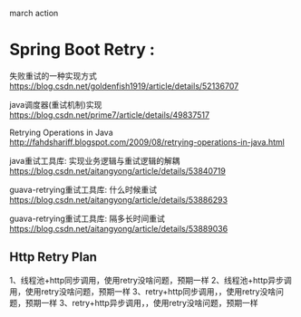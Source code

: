 march action

# Spring Boot Retry :

失败重试的一种实现方式
https://blog.csdn.net/goldenfish1919/article/details/52136707

java调度器(重试机制)实现
https://blog.csdn.net/prime7/article/details/49837517

Retrying Operations in Java
http://fahdshariff.blogspot.com/2009/08/retrying-operations-in-java.html

java重试工具库: 实现业务逻辑与重试逻辑的解耦
https://blog.csdn.net/aitangyong/article/details/53840719


guava-retrying重试工具库: 什么时候重试
https://blog.csdn.net/aitangyong/article/details/53886293

guava-retrying重试工具库: 隔多长时间重试
https://blog.csdn.net/aitangyong/article/details/53889036


## Http Retry Plan

1、线程池+http同步调用，使用retry没啥问题，预期一样
2、线程池+http异步调用，使用retry没啥问题，预期一样
3、retry+http同步调用，，使用retry没啥问题，预期一样
3、retry+http异步调用，，使用retry没啥问题，预期一样








